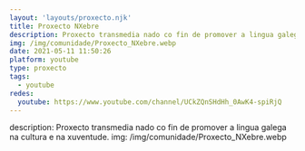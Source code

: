 ```yaml
---
layout: 'layouts/proxecto.njk'
title: Proxecto NXebre
description: Proxecto transmedia nado co fin de promover a lingua galega na cultura e na xuventude.
img: /img/comunidade/Proxecto_NXebre.webp
date: 2021-05-11 11:50:26
platform: youtube
type: proxecto
tags:
  - youtube
redes:
  youtube: https://www.youtube.com/channel/UCkZQnSHdHh_0AwK4-spiRjQ
---
```

description: Proxecto transmedia nado co fin de promover a lingua galega na cultura e na xuventude.
img: /img/comunidade/Proxecto_NXebre.webp
